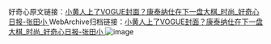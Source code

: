 好奇心原文链接：[小黄人上了VOGUE封面？康泰纳仕在下一盘大棋_时尚_好奇心日报-张田小 ](https://www.qdaily.com/articles/11328.html)
WebArchive归档链接：[小黄人上了VOGUE封面？康泰纳仕在下一盘大棋_时尚_好奇心日报-张田小 ](http://web.archive.org/web/20190623164251/https://www.qdaily.com/articles/11328.html)
![image](http://ww3.sinaimg.cn/large/007d5XDply1g3wgny4mkcj30u03hce81)